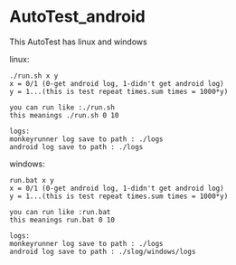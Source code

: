 # AutoTest_android

This AutoTest has linux and windows

linux:

	./run.sh x y
	x = 0/1 (0-get android log, 1-didn't get android log)
	y = 1...(this is test repeat times.sum times = 1000*y)
	
	you can run like :./run.sh 
	this meanings ./run.sh 0 10
	
	logs:
	monkeyrunner log save to path : ./logs
	android log save to path : ./logs
	
windows:

	run.bat x y
	x = 0/1 (0-get android log, 1-didn't get android log)
	y = 1...(this is test repeat times.sum times = 1000*y)
	
	you can run like :run.bat
	this meanings run.bat 0 10
	
	logs:
	monkeyrunner log save to path : ./logs
	android log save to path : ./slog/windows/logs
